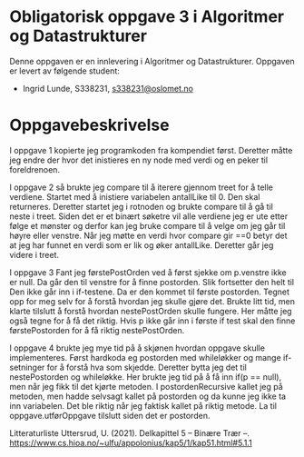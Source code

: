 # Obligatorisk oppgave 3 i Algoritmer og Datastrukturer

Denne oppgaven er en innlevering i Algoritmer og Datastrukturer. 
Oppgaven er levert av følgende student:
* Ingrid Lunde, S338231, s338231@oslomet.no


# Oppgavebeskrivelse

I oppgave 1 kopierte jeg programkoden fra kompendiet først. Deretter måtte jeg endre der hvor det inistieres 
en ny node med verdi og en peker til foreldrenoen. 

I oppgave 2 så brukte jeg compare til å iterere gjennom treet for å telle verdiene. Startet med å inistiere 
variabelen antallLike til 0. Den skal returneres. Deretter startet jeg i rotnoden og brukte
compare til å gå til neste i treet. Siden det er et binært søketre vil alle verdiene jeg er ute etter følge et 
mønster og derfor kan jeg bruke compare til å velge om jeg går til høyre eller venstre. Når jeg møtte en verdi hvor 
compare gir ==0 betyr det at jeg har funnet en verdi som er lik og øker antallLike. Deretter går jeg videre i treet. 

I oppgave 3 Fant jeg førstePostOrden ved å først sjekke om p.venstre ikke er null. Da går den til venstre for å finne 
postorden. Slik fortsetter den helt til Den ikke går inn i if-testene. Da er den kommet til første postorden. Tegnet 
opp for meg selv for å forstå hvordan jeg skulle gjøre det. 
Brukte litt tid, men klarte tilslutt å forstå hvordan nestePostOrden skulle fungere. Her måtte jeg også tegne for å få 
det riktig. Hvis p ikke går inn i første if test skal den finne førstePostorden for å få riktig nestePostOrden. 

I oppgave 4 brukte jeg mye tid på å skjønen hvordan oppgave skulle implementeres. Først hardkoda eg postorden med 
whileløkker og mange if-setninger for å forstå hva som skjedde. Deretter bytta jeg det til nestePostorden og whileløkke.
Her brukte jeg tid på å få inn if(p == null), men når jeg fikk til det kjørte metoden. I postordenRecursive kallet jeg 
på metoden, men hadde selvsagt kallet på postorden og da kunne jeg ikke ta inn variabelen. Det ble riktig når jeg 
faktisk kallet på riktig metode. La til oppgave.utførOppgave tilslutt siden det er postorden. 

Litteraturliste
Uttersrud, U. (2021). Delkapittel 5  –  Binære Trær   –.
https://www.cs.hioa.no/~ulfu/appolonius/kap5/1/kap51.html#5.1.1